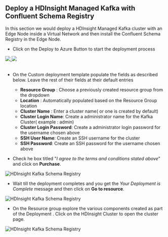 ## Deploy a HDInsight Managed Kafka with Confluent Schema Registry 

In this section we would deploy a HDInsight Managed Kafka  cluster with an Edge Node inside a Virtual Network and then install the Confluent Schema Registry in the Edge Node.  

- Click on the Deploy to Azure Button to start the deployment process

<a href="https://portal.azure.com/#create/Microsoft.Template/uri/https%3A%2F%2Fraw.githubusercontent.com%2Farnabganguly%2FKafkaschemaregistry%2Fmaster%2Fazuredeploy.json" target="_blank">
    <img src="http://azuredeploy.net/deploybutton.png"/>
</a><a href="http://armviz.io/#/?load=https://raw.githubusercontent.com/arnabganguly/Kafkaschemaregistry/master/azuredeploy.json" target="_blank">
  <img src="http://armviz.io/visualizebutton.png"/>
</a>

</br>
</br>


 - On the Custom deployment template populate the fields as described below. Leave the rest of their fields at their default entries
    -  **Resource Group** : Choose a previously created resource group from the dropdown
    - **Location** : Automatically populated based on the Resource Group location 
    - **Cluster Name** : Enter a cluster name( or one is created by default)
    - **Cluster Login Name**: Create a administrator name for the Kafka Cluster( example : admin) 
    - **Cluster Login Password**: Create a administrator login password for the username chosen above
    - **SSH User Name**: Create an SSH username for the cluster
    - **SSH Password**: Create an SSH password for the username chosen above

- Check he box titled "*I agree to the terms and conditions stated above*" and click on **Purchase**. 
    
![HDInsight Kafka Schema Registry](https://github.com/arnabganguly/Kafkaschemaregistry/blob/master/images/Pic2.png)

- Wait till the deployment completes and you get the *Your Deployment is Complete* message and then click on  **Go to resource**.

![HDInsight Kafka Schema Registry](https://github.com/arnabganguly/Kafkaschemaregistry/blob/master/images/Pic3.png)

- On the Resource group explore the various components created as part of the Deployment . Click on the HDInsight Cluster to open the cluster page. 

![HDInsight Kafka Schema Registry](https://github.com/arnabganguly/Kafkaschemaregistry/blob/master/images/Pic4.png)
<!--stackedit_data:
eyJoaXN0b3J5IjpbLTEwODE5NDk0MzcsLTM3NjY0MTAxOSwtMT
k0NjU5ODAwMiwxMjM5NjI1MDM1LDE2NzQ0MTU0NjNdfQ==
-->